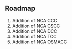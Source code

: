 ## Roadmap
1. Addition of NCA CCC
2. Addition of NCA CSCC
3. Addition of NCA DCC
4. Addition of NCA TCC
5. Addition of NCA OSMACC

